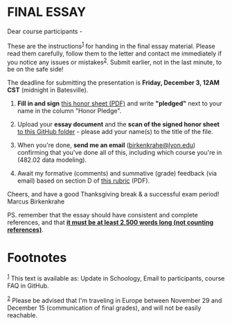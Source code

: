 

# FINAL ESSAY

Dear course participants -

These are the instructions<sup><a id="fnr.1" class="footref" href="#fn.1">1</a></sup> for handing in the final essay
material. Please read them carefully, follow them to the letter and
contact me immediately if you notice any issues or
mistakes<sup><a id="fnr.2" class="footref" href="#fn.2">2</a></sup>. Submit earlier, not in the last minute, to be on the
safe side!

The deadline for submitting the presentation is **Friday, December 3,
12AM CST** (midnight in Batesville).

1.  **Fill in and sign** [this honor sheet (PDF)](https://github.com/birkenkrahe/org/blob/master/Honor_pledge.pdf) and write
    **"pledged"** next to your name in the column "Honor Pledge".

2.  Upload your **essay document** and the **scan of the
    signed honor sheet** [to this GitHub folder](https://github.com/birkenkrahe/mod482/tree/main/presentations/4th_sprint_review) - please add your
    name(s) to the title of the file.

3.  When you're done, **send me an email** (birkenkrahe@lyon.edu)
    confirming that you've done all of this, including which
    course you're in (482.02 data modeling).

4.  Await my formative (comments) and summative (grade) feedback (via
    email) based on section D of [this rubric](https://github.com/birkenkrahe/org/blob/master/Essay_Assessment_Rubric.pdf) (PDF).

Cheers, and have a good Thanksgiving break & a successful exam period!
Marcus Birkenkrahe

PS. remember that the essay should have consistent and complete
references, and that **[it must be at least 2,500 words long (not
counting references)](https://github.com/birkenkrahe/mod482/blob/main/syllabus.md#final-essay-40)**.


# Footnotes

<sup><a id="fn.1" href="#fnr.1">1</a></sup> This text is available as: Update in Schoology, Email to
participants, course FAQ in GitHub.

<sup><a id="fn.2" href="#fnr.2">2</a></sup> Please be advised that I'm traveling in Europe between November
29 and December 15 (communication of final grades), and will not be
easily reachable.

